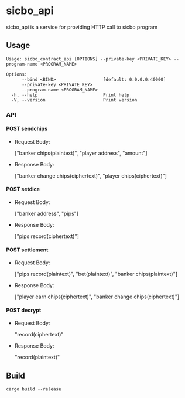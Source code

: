 # sicbo_api

sicbo_api is a service for providing HTTP call to sicbo program

## Usage

```shell
Usage: sicbo_contract_api [OPTIONS] --private-key <PRIVATE_KEY> --program-name <PROGRAM_NAME>

Options:
      --bind <BIND>                  [default: 0.0.0.0:40000]
      --private-key <PRIVATE_KEY>
      --program-name <PROGRAM_NAME>
  -h, --help                         Print help
  -V, --version                      Print version
```

### API

#### POST sendchips

- Request Body:
  
    ["banker chips(plaintext)", "player address", "amount"]

- Response Body:

    ["banker change chips(ciphertext)", "player chips(ciphertext)"]

#### POST setdice

- Request Body:
  
    ["banker address", "pips"]
  
- Response Body:
  
    ["pips record(ciphertext)"]

#### POST settlement

- Request Body:

    ["pips record(plaintext)", "bet(plaintext)", "banker chips(plaintext)"]
  
- Response Body:

    ["player earn chips(ciphertext)", "banker change chips(ciphertext)"]

#### POST decrypt

- Request Body:

    "record(ciphertext)"
  
- Response Body:

    "record(plaintext)"

## Build

```shell
cargo build --release
```
